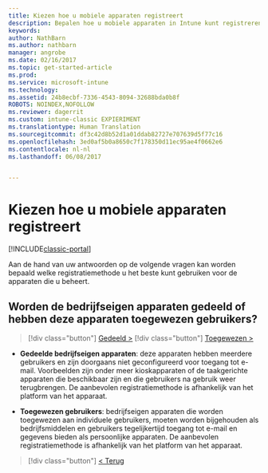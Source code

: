```yaml
---
title: Kiezen hoe u mobiele apparaten registreert
description: Bepalen hoe u mobiele apparaten in Intune kunt registreren door enkele eenvoudige vragen te beantwoorden
keywords: 
author: NathBarn
ms.author: nathbarn
manager: angrobe
ms.date: 02/16/2017
ms.topic: get-started-article
ms.prod: 
ms.service: microsoft-intune
ms.technology: 
ms.assetid: 24b8ecbf-7336-4543-8094-32688bda0b8f
ROBOTS: NOINDEX,NOFOLLOW
ms.reviewer: dagerrit
ms.custom: intune-classic EXPIERIMENT
ms.translationtype: Human Translation
ms.sourcegitcommit: df3c42d8b52d1a01ddab82727e707639d5f77c16
ms.openlocfilehash: 3ed0af5b0a8650c7f178350d11ec95ae4f0662e6
ms.contentlocale: nl-nl
ms.lasthandoff: 06/08/2017


---
```

# <a name="choose-how-to-enroll-mobile-devices"></a>Kiezen hoe u mobiele apparaten registreert

[!INCLUDE[classic-portal](../includes/classic-portal.md)]

Aan de hand van uw antwoorden op de volgende vragen kan worden bepaald welke registratiemethode u het beste kunt gebruiken voor de apparaten die u beheert.

## <a name="are-your-company-owned-devices-shared-or-do-they-have-dedicated-users"></a>**Worden de bedrijfseigen apparaten gedeeld of hebben deze apparaten toegewezen gebruikers?**

> [!div class="button"]
[Gedeeld >](choose-how-to-enroll-devices4.md)
> [!div class="button"]
[Toegewezen >](choose-how-to-enroll-devices6.md)

- **Gedeelde bedrijfseigen apparaten**: deze apparaten hebben meerdere gebruikers en zijn doorgaans niet geconfigureerd voor toegang tot e-mail. Voorbeelden zijn onder meer kioskapparaten of de taakgerichte apparaten die beschikbaar zijn en die gebruikers na gebruik weer terugbrengen. De aanbevolen registratiemethode is afhankelijk van het platform van het apparaat.

- **Toegewezen gebruikers**: bedrijfseigen apparaten die worden toegewezen aan individuele gebruikers, moeten worden bijgehouden als bedrijfsmiddelen en gebruikers tegelijkertijd toegang tot e-mail en gegevens bieden als persoonlijke apparaten. De aanbevolen registratiemethode is afhankelijk van het platform van het apparaat.

> [!div class="button"]
[< Terug](choose-how-to-enroll-devices1.md)

